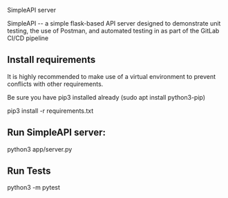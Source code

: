 SimpleAPI server

SimpleAPI -- a simple flask-based API server designed to demonstrate unit testing, the use of Postman, and automated testing in as part of the GitLab CI/CD pipeline

## Install requirements

It is highly recommended to make use of a virtual environment to prevent conflicts with other requirements.

Be sure you have pip3 installed already (sudo apt install python3-pip)

pip3 install -r requirements.txt

## Run SimpleAPI server:

python3 app/server.py

## Run Tests

python3 -m pytest
